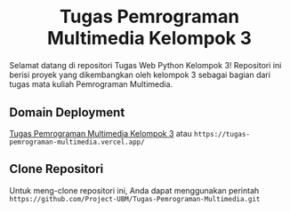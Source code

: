 <h1 style="font-size: 32px;"align="center">Tugas Pemrograman Multimedia Kelompok 3</h1>
Selamat datang di repositori Tugas Web Python Kelompok 3! Repositori ini berisi proyek yang dikembangkan oleh kelompok 3 sebagai bagian dari tugas mata kuliah Pemrograman Multimedia.

## Domain Deployment
<a href="https://tugas-pemrograman-multimedia.vercel.app/">Tugas Pemrograman Multimedia Kelompok 3</a> atau `https://tugas-pemrograman-multimedia.vercel.app/`

## Clone Repositori
Untuk meng-clone repositori ini, Anda dapat menggunakan perintah `https://github.com/Project-UBM/Tugas-Pemrograman-Multimedia.git`
